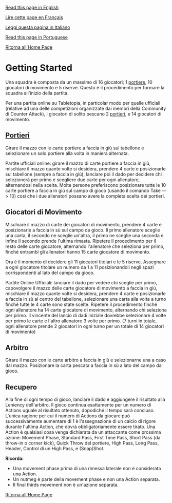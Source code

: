 [Read this page in English](https://counterattackgame.github.io/wiki/getting_started)

[Lire cette page en Français](https://counterattackgame.github.io/wiki/fr/getting_started)

[Leggi questa pagina in Italiano](https://counterattackgame.github.io/wiki/it/getting_started)

[Read this page in Portuguese](https://counterattackgame.github.io/wiki/pt/getting_started)

[Ritorna all'Home Page](https://counterattackgame.github.io/wiki/it/index)
# Getting Started

Una squadra è composta da un massimo di 16 giocatori; 1 [portiere](https://counterattackgame.github.io/wiki/it/goalkeeper), 10 giocatori di movimento e 5 riserve. Questo è il procedimento per formare la squadra all'inizio della partita.

Per una partita online su Tabletopia, in particolar modo per quelle ufficiali (relative ad una delle competizioni organizzate dai membri della Community di Counter Attack), i giocatori di solito pescano 2 [portieri](https://counterattackgame.github.io/wiki/it/goalkeeper), e 14 giocatori di movimento.

## [Portieri](https://counterattackgame.github.io/wiki/it/goalkeeper)

Girare il mazzo con le carte portiere a faccia in giù sul tabellone e selezionare un solo portiere alla volta in maniera alternata.

Partite ufficiali online: girare il mazzo di carte portiere a faccia in giù, mischiare il mazzo quante volte si desidera, prendere 4 carte e posizionarle sul tabellone (sempre a faccia in giù), lanciare poi il dado per decidere chi selezionerà per primo e scegliere due carte per ogni allenatore, alternandosi nella scelta. Molte persone preferiscono posizionare tutte le 10 carte portiere a faccia in giù sul campo di gioco (usando il comando Take --> 10) così che i due allenatori possano avere la completa scelta dei portieri.

## Giocatori di Movimento

Mischiare il mazzo di carte dei giocatori di movimento, prendere 4 carte e posizionarle a faccia in sù sul campo da gioco. Il primo allenatore sceglie una carta, il secondo ne sceglie un'altra, il primo ne sceglie una seconda e infine il secondo prende l'ultima rimasta. Ripetere il procedimento per il resto delle carte giocatore, alternando l'allenatore che seleziona per primo, finché entrambi gli allenatori hanno 15 carte giocatore di movimento.

Ora è il momento di decidere gli 11 giocatori titolari e le 5 riserve. Assegnare a ogni giocatore titolare un numero da 1 a 11 posizionandoli negli spazi corrispondenti al lato del campo da gioco.

Partite Online Ufficiali: lanciare il dado per vedere chi sceglie per primo, capovolgere il mazzo delle carte giocatore di movimento a faccia in giù, mischiare il mazzo quante volte si desidera, prendere 4 carte e posizionarle a faccia in sù al centro del tabellone, selezionare una carta alla volta a turno finché tutte le 4 carte sono state scelte. Ripetere il procedimento finché ogni allenatore ha 14 carte giocatore di movimento, alternando chi seleziona per primo. Il vincente del lancio di dadi iniziale dovrebbe selezionare 4 volte per primo le carte e l'altro allenatore 3 volte per primo. (7 turni in totale, ogni allenatore prende 2 giocatori in ogni turno per un totale di 14 giocatori di movimento)

## Arbitro

Girare il mazzo con le carte arbitro a faccia in giù e selezionarne una a caso dal mazzo. Posizionare la carta pescata a faccia in sù a lato del campo da gioco.

## Recupero

Alla fine di ogni tempo di gioco, lanciare il dado e aggiungere il risultato alla Leniency dell'arbitro. Il gioco continua esattamente per un numero di Actions uguale al risultato ottenuto, dopodiché il tempo sarà concluso. L'unica ragione per cui il numero di Actions da giocare può successivamente aumentare di 1 è l'assegnazione di un calcio di rigore durante l'ultima Action, che dovrà obbligatoriamente essere tirato. Una Action è qualsiasi cosa venga dichiarata da un attaccante come prossima azione: Movement Phase, Standard Pass, First Time Pass, Short Pass (da throw-in o corner kick), Quick Throw del portiere, High Pass, Long Pass, Header, Control di un High Pass, e (Snap)Shot.

**Ricorda:**

- Una movement phase prima di una rimessa laterale non è considerata una Action.
- Un nutmeg è parte della movement phase e non una Action separata.
- Il final thirds movement non è un'azione separata.

[Ritorna all'Home Page](https://counterattackgame.github.io/wiki/it/index)
